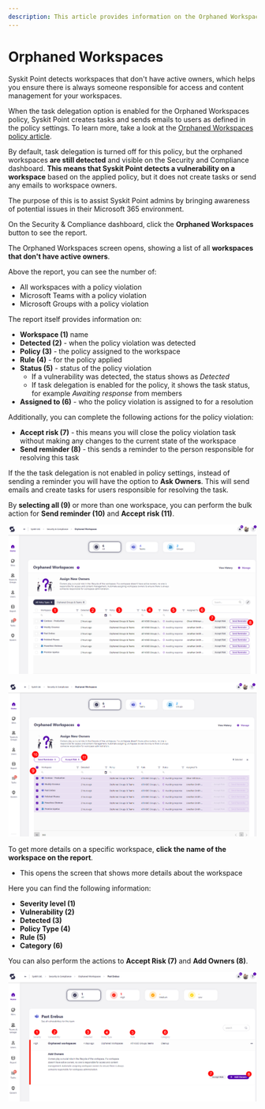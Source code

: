 ```yaml
---
description: This article provides information on the Orphaned Workspaces report.
---
```



# Orphaned Workspaces

Syskit Point detects workspaces that don't have active owners, which helps you ensure there is always someone responsible for access and content management for your workspaces. 

When the task delegation option is enabled for the Orphaned Workspaces policy, Syskit Point creates tasks and sends emails to users as defined in the policy settings. To learn more, take a look at the [Orphaned Workspaces policy article](../../governance-and-automation/automated-workflows/orphaned-resources-admin.md). 

By default, task delegation is turned off for this policy, but the orphaned workspaces **are still detected** and visible on the Security and Compliance dashboard. **This means that Syskit Point detects a vulnerability on a workspace** based on the applied policy, but it does not create tasks or send any emails to workspace owners. 

The purpose of this is to assist Syskit Point admins by
bringing awareness of potential issues in their Microsoft 365 environment. 

On the Security & Compliance dashboard, click the **Orphaned Workspaces** button to see the report.

The Orphaned Workspaces screen opens, showing a list of all **workspaces that don't have active owners**.

Above the report, you can see the number of:
 * All workspaces with a policy violation
 * Microsoft Teams with a policy violation
 * Microsoft Groups with a policy violation

The report itself provides information on:
  * **Workspace (1)** name
  * **Detected (2)** - when the policy violation was detected
  * **Policy (3)** - the policy assigned to the workspace
  * **Rule (4)** - for the policy applied
  * **Status (5)** - status of the policy violation
    * If a vulnerability was detected, the status shows as *Detected*
    * If task delegation is enabled for the policy, it shows the task status, for example *Awaiting response* from members
  * **Assigned to (6)** - who the policy violation is assigned to for a resolution

Additionally, you can complete the following actions for the policy violation:
  * **Accept risk (7)** - this means you will close the policy violation task without making any changes to the current state of the workspace
  * **Send reminder (8)** - this sends a reminder to the person responsible for resolving this task

If the the task delegation is not enabled in policy settings, instead of sending a reminder you will have the option to **Ask Owners**. This will send emails and create tasks for users responsible for resolving the task.

By **selecting all (9)** or more than one workspace, you can perform the bulk action for **Send reminder (10)** and **Accept risk (11)**. 


![Orphaned Workspaces](../../.gitbook/assets/security-compliance-checks-orphaned-workspaces.png)

![Orphaned Workspaces - Bulk](../../.gitbook/assets/security-compliance-checks-orphaned-workspaces-bulk.png)


To get more details on a specific workspace, **click the name of the workspace on the report**.
  * This opens the screen that shows more details about the workspace

Here you can find the following information: 
 * **Severity level (1)**
 * **Vulnerability (2)**
 * **Detected (3)**
 * **Policy Type (4)**
 * **Rule (5)**
 * **Category (6)**

 You can also perform the actions to **Accept Risk (7)** and **Add Owners (8)**. 

![Orphaned Workspaces - More Details](../../.gitbook/assets/security-compliance-checks-orphaned-workspaces-details.png)
